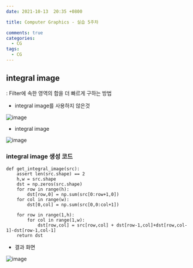 ```yaml
---
date: 2021-10-13  20:35 +0800

title: Computer Graphics - 실습 5주차

comments: true
categories:
  - CG
tags:
  - CG
---
```


## integral image

: Filter에 속한 영역의 합을 더 빠르게 구하는 방법

- integral image를 사용하지 않은것

![image](https://user-images.githubusercontent.com/49177223/137119334-fccc5e99-8d19-43c6-b896-9974cc0cbfec.png)

- integral image

![image](https://user-images.githubusercontent.com/49177223/137119355-c18b75a3-1c22-42af-ae10-6c8211c8a627.png)

### integral image 생성 코드

```
def get_integral_image(src):
    assert len(src.shape) == 2
    h,w = src.shape
    dst = np.zeros(src.shape)
    for row in range(h):
        dst[row,0] = np.sum(src[0:row+1,0])
    for col in range(w):
        dst[0,col] = np.sum(src[0,0:col+1])

    for row in range(1,h):
        for col in range(1,w):
            dst[row,col] = src[row,col] + dst[row-1,col]+dst[row,col-1]-dst[row-1,col-1]
    return dst
```

- 결과 화면

![image](https://user-images.githubusercontent.com/49177223/137117989-254f89d0-1956-48cc-bd8d-27e819106fa5.png)
